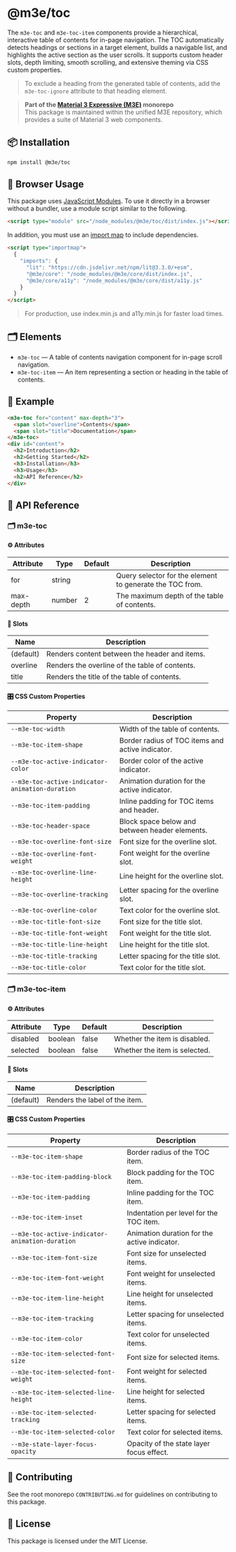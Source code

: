 # @m3e/toc

The `m3e-toc` and `m3e-toc-item` components provide a hierarchical, interactive table of contents for in-page navigation. The TOC automatically detects headings or sections in a target element, builds a navigable list, and highlights the active section as the user scrolls. It supports custom header slots, depth limiting, smooth scrolling, and extensive theming via CSS custom properties.

> To exclude a heading from the generated table of contents, add the `m3e-toc-ignore` attribute to that heading element.

> **Part of the [Material 3 Expressive (M3E)](../../README.md) monorepo**  
> This package is maintained within the unified M3E repository, which provides a suite of Material 3 web components.

## 📦 Installation

```bash
npm install @m3e/toc
```

## 🚀 Browser Usage

This package uses [JavaScript Modules](https://developer.mozilla.org/en-US/docs/Web/JavaScript/Guide/Modules#module_specifiers). To use it directly in a browser without a bundler, use a module script similar to the following.

```html
<script type="module" src="/node_modules/@m3e/toc/dist/index.js"></script>
```

In addition, you must use an [import map](https://developer.mozilla.org/en-US/docs/Web/HTML/Reference/Elements/script/type/importmap) to include dependencies.

```html
<script type="importmap">
  {
    "imports": {
      "lit": "https://cdn.jsdelivr.net/npm/lit@3.3.0/+esm",
      "@m3e/core": "/node_modules/@m3e/core/dist/index.js",
      "@m3e/core/a11y": "/node_modules/@m3e/core/dist/a11y.js"
    }
  }
</script>
```

> For production, use index.min.js and a11y.min.js for faster load times.

## 🗂️ Elements

- `m3e-toc` — A table of contents navigation component for in-page scroll navigation.
- `m3e-toc-item` — An item representing a section or heading in the table of contents.

## 🧪 Example

```html
<m3e-toc for="content" max-depth="3">
  <span slot="overline">Contents</span>
  <span slot="title">Documentation</span>
</m3e-toc>
<div id="content">
  <h2>Introduction</h2>
  <h2>Getting Started</h2>
  <h3>Installation</h3>
  <h3>Usage</h3>
  <h2>API Reference</h2>
</div>
```

## 📖 API Reference

### 🗂️ m3e-toc

#### ⚙️ Attributes

| Attribute | Type   | Default | Description                                              |
| --------- | ------ | ------- | -------------------------------------------------------- |
| for       | string |         | Query selector for the element to generate the TOC from. |
| max-depth | number | 2       | The maximum depth of the table of contents.              |

#### 🧩 Slots

| Name      | Description                                    |
| --------- | ---------------------------------------------- |
| (default) | Renders content between the header and items.  |
| overline  | Renders the overline of the table of contents. |
| title     | Renders the title of the table of contents.    |

#### 🎛️ CSS Custom Properties

| Property                                        | Description                                      |
| ----------------------------------------------- | ------------------------------------------------ |
| `--m3e-toc-width`                               | Width of the table of contents.                  |
| `--m3e-toc-item-shape`                          | Border radius of TOC items and active indicator. |
| `--m3e-toc-active-indicator-color`              | Border color of the active indicator.            |
| `--m3e-toc-active-indicator-animation-duration` | Animation duration for the active indicator.     |
| `--m3e-toc-item-padding`                        | Inline padding for TOC items and header.         |
| `--m3e-toc-header-space`                        | Block space below and between header elements.   |
| `--m3e-toc-overline-font-size`                  | Font size for the overline slot.                 |
| `--m3e-toc-overline-font-weight`                | Font weight for the overline slot.               |
| `--m3e-toc-overline-line-height`                | Line height for the overline slot.               |
| `--m3e-toc-overline-tracking`                   | Letter spacing for the overline slot.            |
| `--m3e-toc-overline-color`                      | Text color for the overline slot.                |
| `--m3e-toc-title-font-size`                     | Font size for the title slot.                    |
| `--m3e-toc-title-font-weight`                   | Font weight for the title slot.                  |
| `--m3e-toc-title-line-height`                   | Line height for the title slot.                  |
| `--m3e-toc-title-tracking`                      | Letter spacing for the title slot.               |
| `--m3e-toc-title-color`                         | Text color for the title slot.                   |

### 🗂️ m3e-toc-item

#### ⚙️ Attributes

| Attribute | Type    | Default | Description                   |
| --------- | ------- | ------- | ----------------------------- |
| disabled  | boolean | false   | Whether the item is disabled. |
| selected  | boolean | false   | Whether the item is selected. |

#### 🧩 Slots

| Name      | Description                    |
| --------- | ------------------------------ |
| (default) | Renders the label of the item. |

#### 🎛️ CSS Custom Properties

| Property                                        | Description                                  |
| ----------------------------------------------- | -------------------------------------------- |
| `--m3e-toc-item-shape`                          | Border radius of the TOC item.               |
| `--m3e-toc-item-padding-block`                  | Block padding for the TOC item.              |
| `--m3e-toc-item-padding`                        | Inline padding for the TOC item.             |
| `--m3e-toc-item-inset`                          | Indentation per level for the TOC item.      |
| `--m3e-toc-active-indicator-animation-duration` | Animation duration for the active indicator. |
| `--m3e-toc-item-font-size`                      | Font size for unselected items.              |
| `--m3e-toc-item-font-weight`                    | Font weight for unselected items.            |
| `--m3e-toc-item-line-height`                    | Line height for unselected items.            |
| `--m3e-toc-item-tracking`                       | Letter spacing for unselected items.         |
| `--m3e-toc-item-color`                          | Text color for unselected items.             |
| `--m3e-toc-item-selected-font-size`             | Font size for selected items.                |
| `--m3e-toc-item-selected-font-weight`           | Font weight for selected items.              |
| `--m3e-toc-item-selected-line-height`           | Line height for selected items.              |
| `--m3e-toc-item-selected-tracking`              | Letter spacing for selected items.           |
| `--m3e-toc-item-selected-color`                 | Text color for selected items.               |
| `--m3e-state-layer-focus-opacity`               | Opacity of the state layer focus effect.     |

## 🤝 Contributing

See the root monorepo `CONTRIBUTING.md` for guidelines on contributing to this package.

## 📄 License

This package is licensed under the MIT License.
